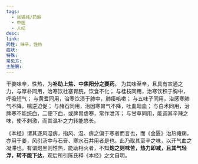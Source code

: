 ```yaml
---
tags:
  - 张锡纯/药解
  - 中医
  - 人纪
desc: 
link: 
药性: 味辛，性热
症状: 
特殊: 
常见方: 
主脏腑:
---
```


干姜味辛，性热，为**补助上焦、中焦阳分之要药**。
为其味至辛，且具有宣通之力，与厚朴同用，治寒饮杜塞胃脘，饮食不化；
与桂枝同用，治寒饮积于胸中，呼吸短气；
与黄耆同用，治寒饮渍于肺中，肺痿咳嗽；
与五味子同用，治感寒肺气不降，喘逆迫促；
与赭石同用，治因寒胃气不降，吐血衄血；
与白术同用，治脾寒不能统血，二便下血，或脾胃虚寒，常作泄泻；
与甘草同用，能调其辛辣之味，使不刺激，而其温补之力转能悠长。

《本经》谓其逐风湿痹，指风、湿、痹之偏于寒者而言也，而《金匮》治热瘫痫，亦用干姜，风引汤中与石膏、寒水石并用者是也。此乃取其至辛之味，以开气血之凝滞也。有谓炮黑则性热，能助相火者，不知**炮之则味苦，热力即减，且其气轻浮，转不能下达**，观后所引陈氏释《本经》之文自明。